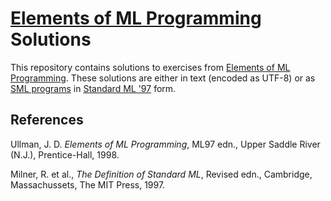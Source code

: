 # [Elements of ML Programming](#ullman98) Solutions

This repository contains solutions to exercises from [Elements of ML
Programming](#ullman98).  These solutions are either in text (encoded as UTF-8)
or as [SML programs](https://www.smlnj.org/) in [Standard ML '97](#milner97)
form.

## References

<a name="ullman98"/>

Ullman, J. D. *Elements of ML Programming*, ML97 edn., Upper
Saddle River (N.J.), Prentice-Hall, 1998.

<a name="milner97"/>

Milner, R. et al., *The Definition of Standard ML*, Revised edn., Cambridge,
Massachussets, The MIT Press, 1997.

